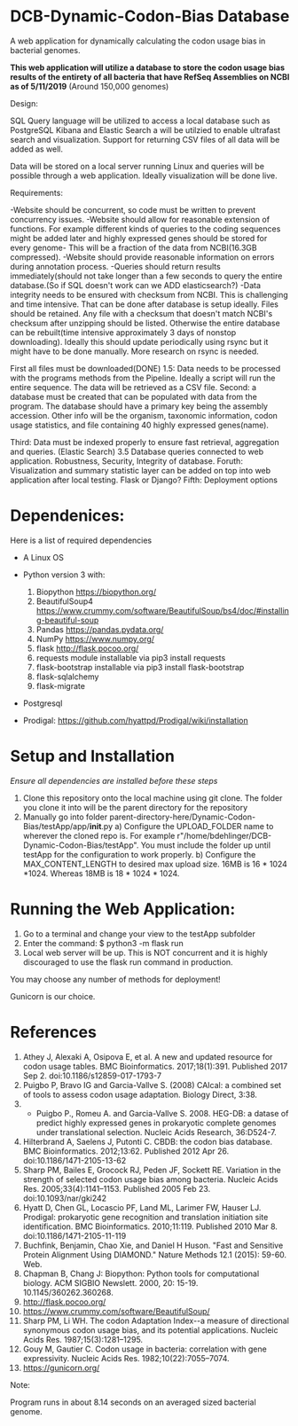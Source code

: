 # DCB-Dynamic-Codon-Bias Database
A web application for dynamically calculating the codon usage bias in bacterial genomes.

**This web application will utilize a database to store the codon usage bias results of the entirety of all bacteria that have RefSeq Assemblies on NCBI as of 5/11/2019** (Around 150,000 genomes)

Design:


SQL Query language will be utilized to access a local database such as PostgreSQL
Kibana and Elastic Search a will be utilzied to enable ultrafast search and visualization.
Support for returning CSV files of all data will be added as well.

Data will be stored on a local server running Linux and queries will be possible through a web application.
Ideally visualization will be done live.

Requirements:

-Website should be concurrent, so code must be written to prevent concurrency issues.
-Website should allow for reasonable extension of functions. For example different kinds of queries to the coding sequences might be added later and highly expressed genes should be stored for every genome- This will be a fraction of the data from NCBI(16.3GB compressed).
-Website should provide reasonable information on errors during annotation process.
-Queries should return results immediately(should not take longer than a few seconds to query the entire database.(So if SQL doesn't work can we ADD elasticsearch?)
-Data integrity needs to be ensured with checksum from NCBI. This is challenging and time intensive. That can be done after database is setup ideally. Files should be retained. Any file with a checksum that doesn't match NCBI's checksum after unzipping should be listed. Otherwise the entire database can be rebuilt(time intensive approximately 3 days of nonstop downloading). Ideally this should update periodically using rsync but it might have to be done manually. More research on rsync is needed.

First all files must be downloaded(DONE)
1.5: Data needs to be processed with the programs methods from the Pipeline. Ideally a script will run the entire sequence. The data will be retrieved as a CSV file. 
Second: a database must be created that can be populated with data from the program. The database should have a primary key being the assembly accession. Other info will be the organism, taxonomic information, codon usage statistics, and file containing 40 highly expressed genes(name). 


Third: Data must be indexed properly to ensure fast retrieval, aggregation and queries. (Elastic Search)
3.5 Database queries connected to web application.
    Robustness, Security, Integrity of database. 
Foruth: Visualization and summary statistic layer can be added on top into web application after local testing. Flask or Django?
Fifth: Deployment options









# Dependenices:

Here is a list of required dependencies

- A Linux OS
- Python version 3 with:
    1) Biopython https://biopython.org/
    2) BeautifulSoup4 https://www.crummy.com/software/BeautifulSoup/bs4/doc/#installing-beautiful-soup
    3) Pandas https://pandas.pydata.org/
    4) NumPy https://www.numpy.org/
    5) flask http://flask.pocoo.org/
    6) requests module installable via pip3 install requests
    6) flask-bootstrap installable via pip3 install flask-bootstrap
    7) flask-sqlalchemy
    8) flask-migrate

- Postgresql
- Prodigal: https://github.com/hyattpd/Prodigal/wiki/installation


# Setup and Installation

*Ensure all dependencies are installed before these steps*

1) Clone this repository onto the local machine using git clone. The folder you clone it into will be the parent directory for the repository
2) Manually go into folder parent-directory-here/Dynamic-Codon-Bias/testApp/app/__init__.py
    a) Configure the UPLOAD_FOLDER name to wherever the cloned repo is. For example r"/home/bdehlinger/DCB-Dynamic-Codon-Bias/testApp". You must include the folder up until testApp for the configuration to work properly.
    b) Configure the MAX_CONTENT_LENGTH to desired max upload size. 16MB is 16 * 1024 *1024. Whereas 18MB is 18 * 1024 * 1024.


# Running the Web Application:

1) Go to a terminal and change  your view to the testApp subfolder
2) Enter the command:
    $ python3 -m flask run
3) Local web server will be up. This is NOT concurrent and it is highly discouraged to use the flask run command in production.

You may choose any number of methods for deployment!

Gunicorn is our choice.

# References

1) Athey J, Alexaki A, Osipova E, et al. A new and updated resource for codon usage tables. BMC Bioinformatics. 2017;18(1):391. Published 2017 Sep 2. doi:10.1186/s12859-017-1793-7
2)  Puigbo P, Bravo IG and Garcia-Vallve S. (2008) CAIcal: a combined set of tools to assess codon usage adaptation. Biology Direct, 3:38.
3) - Puigbo P., Romeu A. and Garcia-Vallve S. 2008. HEG-DB: a datase of predict highly expressed genes in prokaryotic complete genomes under translational selection. Nucleic Acids Research, 36:D524-7.
4) Hilterbrand A, Saelens J, Putonti C. CBDB: the codon bias database. BMC Bioinformatics. 2012;13:62. Published 2012 Apr 26. doi:10.1186/1471-2105-13-62
5) Sharp PM, Bailes E, Grocock RJ, Peden JF, Sockett RE. Variation in the strength of selected codon usage bias among bacteria. Nucleic Acids Res. 2005;33(4):1141–1153. Published 2005 Feb 23. doi:10.1093/nar/gki242
6) Hyatt D, Chen GL, Locascio PF, Land ML, Larimer FW, Hauser LJ. Prodigal: prokaryotic gene recognition and translation initiation site identification. BMC Bioinformatics. 2010;11:119. Published 2010 Mar 8. doi:10.1186/1471-2105-11-119
7) Buchfink, Benjamin, Chao Xie, and Daniel H Huson. "Fast and Sensitive Protein Alignment Using DIAMOND." Nature Methods 12.1 (2015): 59-60. Web.
8) Chapman B, Chang J: Biopython: Python tools for computational biology. ACM SIGBIO Newslett. 2000, 20: 15-19. 10.1145/360262.360268.
9) http://flask.pocoo.org/
10) https://www.crummy.com/software/BeautifulSoup/
11) Sharp PM, Li WH. The codon Adaptation Index--a measure of directional synonymous codon usage bias, and its potential applications. Nucleic Acids Res. 1987;15(3):1281–1295.
12) Gouy M, Gautier C. Codon usage in bacteria: correlation with gene expressivity. Nucleic Acids Res. 1982;10(22):7055–7074.
13) https://gunicorn.org/
  


Note:

Program runs in about 8.14 seconds on an averaged sized bacterial genome. 
